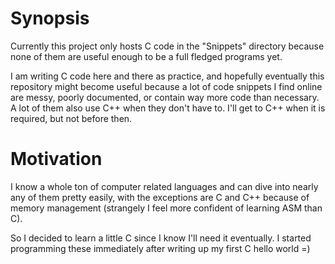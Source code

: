 Synopsis
==============
Currently this project only hosts C code in the "Snippets" directory because none of them are useful enough to be a full fledged programs yet.

I am writing C code here and there as practice, and hopefully eventually this repository might become useful because a lot of code snippets I find online are messy, poorly documented, or contain way more code than necessary.
A lot of them also use C++ when they don't have to. I'll get to C++ when it is required, but not before then.


Motivation
==============
I know a whole ton of computer related languages and can dive into nearly any of them pretty easily, with the exceptions are C and C++ because of memory management (strangely I feel more confident of learning ASM than C).

So I decided to learn a little C since I know I'll need it eventually. I started programming these immediately after writing up my first C hello world =)